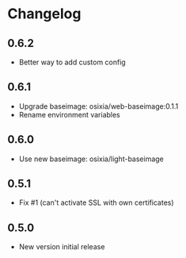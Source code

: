 # Changelog

## 0.6.2
  - Better way to add custom config

## 0.6.1
  - Upgrade baseimage: osixia/web-baseimage:0.1.1
  - Rename environment variables

## 0.6.0
  - Use new baseimage: osixia/light-baseimage

## 0.5.1
  - Fix #1 (can't activate SSL with own certificates)

## 0.5.0
  - New version initial release
